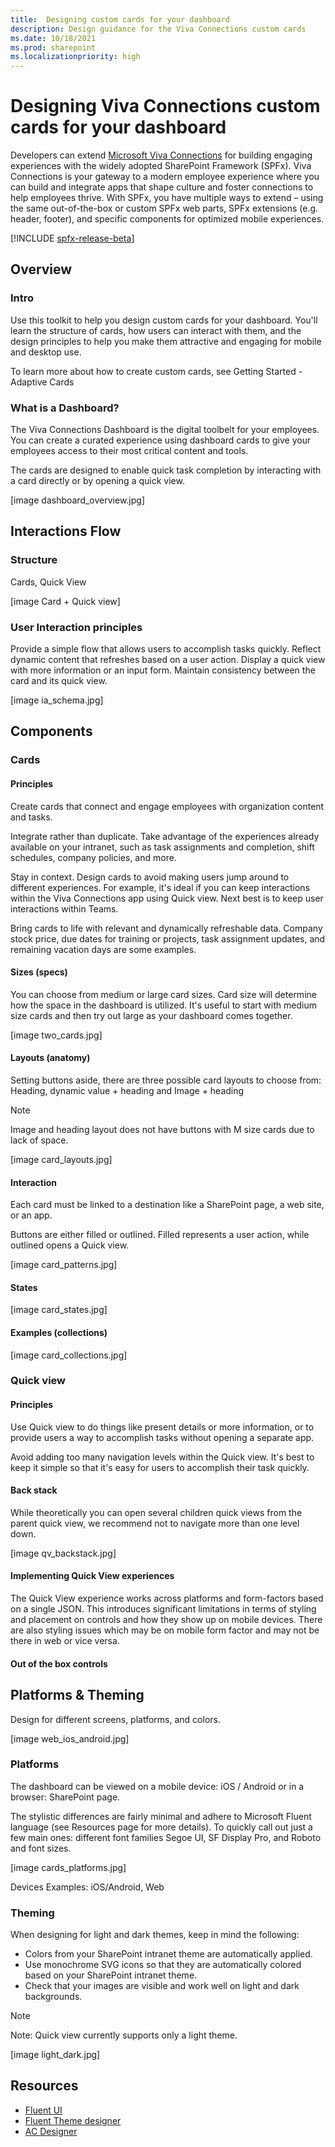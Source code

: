 ```yaml
---
title:  Designing custom cards for your dashboard
description: Design guidance for the Viva Connections custom cards
ms.date: 10/18/2021
ms.prod: sharepoint
ms.localizationpriority: high
---
```

# Designing Viva Connections custom cards for your dashboard

Developers can extend [Microsoft Viva Connections](https://www.microsoft.com/microsoft-viva) for building engaging experiences with the widely adopted SharePoint Framework (SPFx). Viva Connections is your gateway to a modern employee experience where you can build and integrate apps that shape culture and foster connections to help employees thrive. With SPFx, you have multiple ways to extend – using the same out-of-the-box or custom SPFx web parts, SPFx extensions (e.g. header, footer), and specific components for optimized mobile experiences.

[!INCLUDE [spfx-release-beta](../../../includes/snippets/spfx-release-beta.md)]

## Overview

### Intro

Use this toolkit to help you design custom cards for your dashboard. You'll learn the structure of cards, how users can interact with them, and the design principles to help you make them attractive and engaging for mobile and desktop use. 

To learn more about how to create custom cards, see Getting Started - Adaptive Cards 

### What is a Dashboard?

The Viva Connections Dashboard is the digital toolbelt for your employees. You can create a curated experience using dashboard cards to give your employees access to their most critical content and tools. 

The cards are designed to enable quick task completion by interacting with a card directly or by opening a quick view. 

[image dashboard_overview.jpg]


## Interactions Flow

### Structure 

Cards, Quick View

[image Card + Quick view]

### User Interaction principles

Provide a simple flow that allows users to accomplish tasks quickly.
Reflect dynamic content that refreshes based on a user action.
Display a quick view with more information or an input form.
Maintain consistency between the card and its quick view.

[image ia_schema.jpg]

## Components

### Cards

#### Principles

Create cards that connect and engage employees with organization content and tasks.

Integrate rather than duplicate. Take advantage of the experiences already available on your intranet, such as task assignments and completion, shift schedules, company policies, and more.

Stay in context. Design cards to avoid making users jump around to different experiences. For example, it's ideal if you can keep interactions within the Viva Connections app using Quick view. Next best is to keep user interactions within Teams.

Bring cards to life with relevant and dynamically refreshable data. Company stock price, due dates for training or projects, task assignment updates, and remaining vacation days are some examples.

#### Sizes (specs)

You can choose from medium or large card sizes. Card size will determine how the space in the dashboard is utilized. It's useful to start with medium size cards and then try out large as your dashboard comes together.

[image two_cards.jpg]

#### Layouts (anatomy)

Setting buttons aside, there are three possible card layouts to choose from: Heading, dynamic value + heading and Image + heading

> [!NOTE]
> Image and heading layout does not have buttons with M size cards due to lack of space.

[image card_layouts.jpg]

#### Interaction

Each card must be linked to a destination like a SharePoint page, a web site, or an app.

Buttons are either filled or outlined. Filled represents a user action, while outlined opens a Quick view.

[image card_patterns.jpg]

#### States

[image card_states.jpg]

#### Examples (collections)

[image card_collections.jpg]

### Quick view

#### Principles

Use Quick view to do things like present details or more information, or to provide users a way to accomplish tasks without opening a separate app. 

Avoid adding too many navigation levels within the Quick view. It's best to keep it simple so that it's easy for users to accomplish their task quickly. 

#### Back stack

While theoretically you can open several children quick views from the parent quick view, we recommend not to navigate more than one level down.

[image qv_backstack.jpg]

#### Implementing Quick View experiences

The Quick View experience works across platforms and form-factors based on a single JSON. This introduces significant limitations in terms of styling and placement on controls and how they show up on mobile devices. There are also styling issues which may be on mobile form factor and may not be there in web or vice versa. 

#### Out of the box controls

## Platforms & Theming

Design for different screens, platforms, and colors.

[image web_ios_android.jpg]

### Platforms

The dashboard can be viewed on a mobile device: iOS / Android or in a browser: SharePoint page.

The stylistic differences are fairly minimal and adhere to Microsoft Fluent language (see Resources page for more details). To quickly call out just a few main ones: different font families Segoe UI, SF Display Pro, and Roboto and font sizes.

[image cards_platforms.jpg]

Devices Examples: iOS/Android, Web

### Theming

When designing for light and dark themes, keep in mind the following: 

- Colors from your SharePoint intranet theme are automatically applied. 
- Use monochrome SVG icons so that they are automatically colored based on your SharePoint intranet theme. 
- Check that your images are visible and work well on light and dark backgrounds. 

> [!NOTE]
> Note: Quick view currently supports only a light theme.

[image light_dark.jpg]


## Resources

- [Fluent UI](https://developer.microsoft.com/en-us/fluentui#/)
- [Fluent Theme designer](https://fluentuipr.z22.web.core.windows.net/heads/master/theming-designer/index.html)
- [AC Designer](https://adaptivecards.io/designer/)
